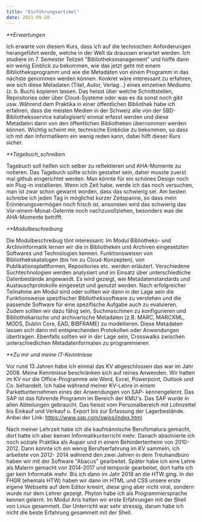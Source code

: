 ```yaml
---
title: "Einführungsartikel"
date: 2021-09-20
---
```

_**Erwartungen_

Ich erwarte von diesem Kurs, dass ich auf die technischen Anforderungen herangeführt werde, welche in der Welt da draussen erwartet werden. 
Ich studiere im 7. Semester Teilzeit "Bibliotheksmanagement" und hoffe dann ein wenig Einblick zu bekommen, wie das jetzt geht mit einem Bibliotheksprogramm und wie die Metadaten von einem Programm in das nächste genommen werden können. Konkret wäre interessant zu erfahren, wie sich diese Metadaten (Titel, Autor, Verlag...) eines einzelnen Mediums (z. b. Buch) kopieren lassen. Das heisst über welche Schnittstellen, Repositories oder über Cloud-Systeme oder was es da sonst noch gibt usw..Während dem Praktika in einer öffentlichen Bibliothek habe ich erfahren, dass die meisten Medien in der Schweiz alle von der SBD-Bibliotheksservice katalogisiert/ einmal erfasst werden und diese Metadaten dann von den öffentlichen Bibliotheken übernommen werden können. Wichtig scheint mir, technische Einblicke zu bekommen, so dass ich mit den Informatikern ein wenig reden kann, dabei hilft dieser Kurs sicher. 

_**Tagebuch_schreiben_

Tagebuch soll helfen sich selber zu reflektieren und AHA-Momente zu notieren. Das Tagebuch sollte schön gestaltet sein, daher musste zuerst mal github eingerichtet werden.
Man könnte für ein schönes Design noch ein Plug-in installieren. Wenn ich Zeit habe, werde ich das noch versuchen, man ist zwar schon gewarnt worden, dass das schwierig sei.
Am besten schreibe ich jeden Tag in möglichst kurzer Zeitspanne, so dass mein Erinnerungsvermögen noch frisch ist, ansonsten wird das schwierig das Vor-einem-Monat-Gelernte noch nachzuvollziehen, besonders was die AHA-Momente betrifft.

_**Modulbeschreibung_

Die Modulbeschreibug tönt interessant: Im Modul Bibliotheks- und Archivinformatik lernen wir die in Bibliotheken und Archiven eingesetzten Softwares und Technologien kennen. Funktionsweisen von Bibliothekskatalogen (bis hin zu Cloud-Konzepten), von Publikationsplattformen, Repositories etc. werden erläutert. Verschiedene Suchtechnologien werden analysiert und im Einsatz über unterschiedliche Datenbestände angewandt. Es wird gezeigt, wie Metadatenstandards und Austauschprotokolle eingesetzt und genutzt werden. Nach erfolgreicher Teilnahme am Modul sind oder sollten wir dann in der Lage sein die Funktionsweise spezifischer Bibliothekssoftware zu verstehen und die passende Software für eine spezifische Aufgabe auch zu evaluieren. Zudem sollten wir dazu fähig sein, Suchmaschinen zu konfigurieren und Bibliothekarische und archivarische Metadaten (z.B. MARC, MARCXML, MODS, Dublin Core, EAD, BIBFRAME) zu modellieren. Diese Metadaten lassen sich dann mit entsprechenden Protokollen oder Anwendungen übertragen.
Ebenfalls sollten wir in der Lage sein, Crosswalks zwischen unterschiedlichen Metadatenformaten zu programmieren.

_**Zu mir und meine IT-Kenntnisse_

Vor rund 13 Jahren habe ich einmal das KV abgeschlossen das war im Jahr 2008. Meine Kenntnisse beschränken sich auf reines Anwenden. Wir hatten im KV nur die Office-Programme wie Word, Excel, Powerpoint, Outlook und Co. behandelt. Ich habe während meiner KV-Lehre in einem Parkettunternehmen eines der Anwendungen von SAP- kennengelernt. Das SAP ist das führende Programm im Bereich der KMU's. Das SAP wurde in allen Abteilungen gebraucht. Das heisst vom Personalbereich mit Lohnzettel bis Einkauf und Verkauf u. Export bis zur Erfassung der Lagerbestände. Anbei der Link: https://www.sap.com/swiss/index.html

Nach meiner Lehrzeit habe ich die kaufmännische Berufsmatura gemacht, dort hatte ich aber keinen Informatikunterricht mehr. Danach absolvierte ich noch soziale Praktika als Aupair und in einem Behindertenheim von 2010-2012. Dann konnte ich ein wenig Berufserfahrung im KV sammeln, ich arbeitete  von 2012- 2014 während den zwei Jahren in dem Treuhandbüro haben wir mit der Software "Abacus" gearbeitet. Später habe ich eine Lehre als Malerin gemacht von 2014-2017 und temporär gearbeitet, dort hatte ich gar kein Informatik mehr. Bis ich dann im Jahr 2018 an die HTW ging. In der FHGR (ehemals HTW) haben wir dann im HTML und CSS unsere erste eigene Webseite auf dem Editor kreeirt, diese ging aber nicht viral, sondern wurde nur dem Lehrer gezeigt. Phyton habe ich als Programmiersprache kennen gelernt. Im Modul Aris hatten wir erste Erfahrungen mit der Shell von Linux gesammelt. Der Unterricht war sehr stressig, darum habe ich nicht die beste Erfahrung gesammelt mit der Shell.






